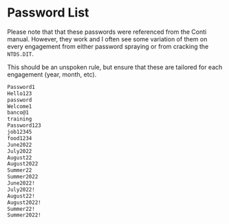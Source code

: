 # Password List

Please note that that these passwords were referenced from the Conti manual. However, they work and I often see some variation of them on every engagement from either password spraying or from cracking the `NTDS.DIT`.

This should be an unspoken rule, but ensure that these are tailored for each engagement (year, month, etc).

```bash
Password1
Hello123
password
Welcome1
banco@1
training
Password123
job12345
food1234
June2022
July2022
August22
August2022
Summer22
Summer2022
June2022!
July2022!
August22!
August2022!
Summer22!
Summer2022!
```

